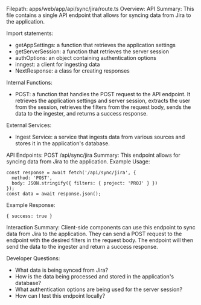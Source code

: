 Filepath: apps/web/app/api/sync/jira/route.ts
Overview: API Summary:
This file contains a single API endpoint that allows for syncing data from Jira to the application.

Import statements:
- getAppSettings: a function that retrieves the application settings
- getServerSession: a function that retrieves the server session
- authOptions: an object containing authentication options
- inngest: a client for ingesting data
- NextResponse: a class for creating responses

Internal Functions:
- POST: a function that handles the POST request to the API endpoint. It retrieves the application settings and server session, extracts the user from the session, retrieves the filters from the request body, sends the data to the ingester, and returns a success response.

External Services:
- Ingest Service: a service that ingests data from various sources and stores it in the application's database.

API Endpoints:
POST /api/sync/jira
Summary: This endpoint allows for syncing data from Jira to the application.
Example Usage:
```
const response = await fetch('/api/sync/jira', {
  method: 'POST',
  body: JSON.stringify({ filters: { project: 'PROJ' } })
});
const data = await response.json();
```

Example Response:
```
{ success: true }
```

Interaction Summary:
Client-side components can use this endpoint to sync data from Jira to the application. They can send a POST request to the endpoint with the desired filters in the request body. The endpoint will then send the data to the ingester and return a success response.

Developer Questions:
- What data is being synced from Jira?
- How is the data being processed and stored in the application's database?
- What authentication options are being used for the server session?
- How can I test this endpoint locally?

